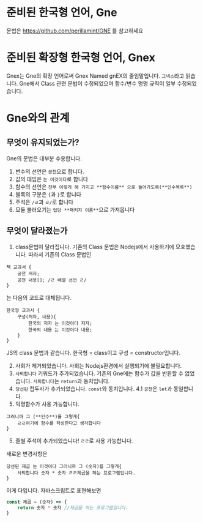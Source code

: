 # 준비된 한국형 언어, Gne
문법은 https://github.com/perillamint/GNE 를 참고하세요
# 준비된 확장형 한국형 언어, Gnex
Gnex는 Gne의 확장 언어로써 Gnex Named gnEX의 줄임말입니다. `그넥스`라고 읽습니다. Gne에서 Class 관련 문법이 수정되었으며 함수/변수 명명 규칙이 일부 수정되었습니다.
# Gne와의 관계
## 무엇이 유지되었는가?
Gne의 문법은 대부분 수용합니다.
1. 변수의 선언은 `공천`으로 합니다.
2. 값의 대입은 `는 이것이다`로 합니다
3. 함수의 선언은 `전부 이렇게 해 가지고 **함수이름** 으로 들어가도록(**인수목록**)`
4. 블록의 구분은 `{`과 `}`로 합니다
5. 주석은 `/ㄹ`과 `ㄹ/`로 합니다
6. 모듈 불러오기는 `입당 **패키지 이름**`으로 가져옵니다

## 무엇이 달라졌는가

1. class문법이 달라집니다. 기존의 Class 문법은 Nodejs에서 사용하기에 모호했습니다. 따라서 기존의 Class 문법인
```
책 교과서 {
	공천 저자;
	공천 내용[]; /ㄹ 배열 선언 ㄹ/
}
```
는 다음의 코드로 대체됩니다.
```
한국형 교과서 {
    구성(저자, 내용){
        한국의 저자 는 이것이다 저자;
        한국의 내용 는 이것이다 내용;
    }
}
```
JS의 class 문법과 같습니다. 한국형 = class이고 구성 = constructor입니다.

2. 사회가 제거되었습니다. 사회는 Nodejs환경에서 실행되기에 불필요합니다.
3. `사퇴합니다` 키워드가 추가되었습니다. 기존의 Gne에는 함수가 값을 반환할 수 없었습니다. `사퇴합니다`는 `return`과 동치입니다.
4. `당선된` 접두사가 추가되었습니다. `const`와 동치입니다. 
4.1 `공천`은 `let`과 동일합니다.
5. 익명함수가 사용 가능합니다.
```
그러니까 그 (**인수**)를 그렇게{
    ㄹㄹ여기에 함수를 작성한다고 생각합니다
}
```
5. 줄별 주석이 추가되었습니다! `ㄹㄹ`로 사용 가능합니다.

새로운 변경사항은
```
당선된 제곱 는 이것이다 그러니까 그 (숫자)를 그렇게{
    사퇴합니다 숫자 * 숫자 ㄹㄹ제곱을 하는 프로그램입니다.
}
```
이게 다입니다. 자바스크립트로 표현해보면
```javascript
const 제곱 = (숫자) => {
    return 숫자 * 숫자 //제곱을 하는 프로그램입니다.
}
```

